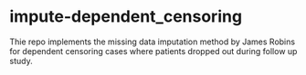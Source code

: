 # impute-dependent_censoring
Thie repo implements the missing data imputation method by James Robins for dependent censoring cases where patients dropped out during follow up study. 
